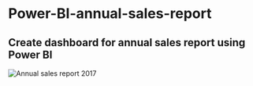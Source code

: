 # Power-BI-annual-sales-report

## Create dashboard for annual sales report using Power BI

![Annual sales report 2017](https://user-images.githubusercontent.com/67776470/92957600-646a0780-f49b-11ea-937c-c3364810105a.PNG)

